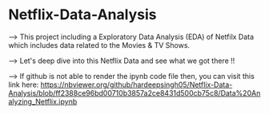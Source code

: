 # Netflix-Data-Analysis
--> This project including a Exploratory Data Analysis (EDA) of Netfilx Data which includes data related to the Movies & TV Shows.

--> Let's deep dive into this Netflix Data and see what we got there !!

--> If github is not able to render the ipynb code file then, you can visit this link here: https://nbviewer.org/github/hardeepsingh05/Netflix-Data-Analysis/blob/ff2388ce96bd00710b3857a2ce8431d500cb75c8/Data%20Analyzing_Netflix.ipynb
